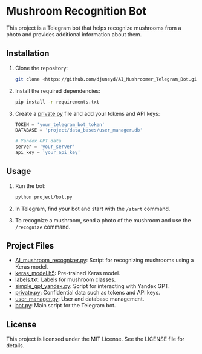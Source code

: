 # Mushroom Recognition Bot

This project is a Telegram bot that helps recognize mushrooms from a photo and provides additional information about them.

## Installation

1. Clone the repository:
    ```sh
    git clone <https://github.com/djuneyd/AI_Mushroomer_Telegram_Bot.git>
    ```

2. Install the required dependencies:
    ```sh
    pip install -r requirements.txt
    ```

3. Create a [private.py](http://_vscodecontentref_/10) file and add your tokens and API keys:
    ```py
    TOKEN = 'your_telegram_bot_token'
    DATABASE = 'project/data_bases/user_manager.db'

    # Yandex GPT data
    server = 'your_server'
    api_key = 'your_api_key'
    ```

## Usage

1. Run the bot:
    ```sh
    python project/bot.py
    ```

2. In Telegram, find your bot and start with the `/start` command.

3. To recognize a mushroom, send a photo of the mushroom and use the `/recognize` command.

## Project Files

- [AI_mushroom_recognizer.py](http://_vscodecontentref_/11): Script for recognizing mushrooms using a Keras model.
- [keras_model.h5](http://_vscodecontentref_/12): Pre-trained Keras model.
- [labels.txt](http://_vscodecontentref_/13): Labels for mushroom classes.
- [simple_gpt_yandex.py](http://_vscodecontentref_/14): Script for interacting with Yandex GPT.
- [private.py](http://_vscodecontentref_/15): Confidential data such as tokens and API keys.
- [user_manager.py](http://_vscodecontentref_/16): User and database management.
- [bot.py](http://_vscodecontentref_/17): Main script for the Telegram bot.

## License

This project is licensed under the MIT License. See the LICENSE file for details.